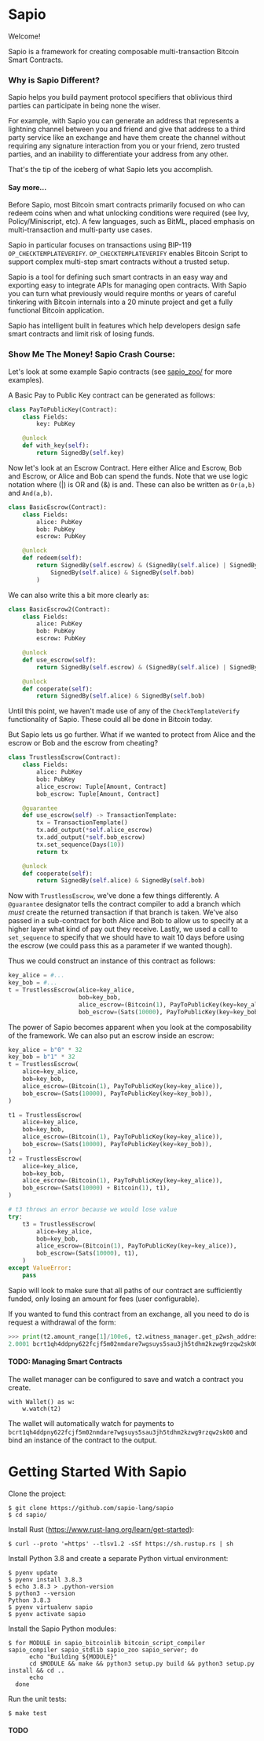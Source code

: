 # Sapio

Welcome!

Sapio is a framework for creating composable multi-transaction Bitcoin Smart Contracts.

### Why is Sapio Different?
Sapio helps you build payment protocol specifiers that oblivious third parties
can participate in being none the wiser.

For example, with Sapio you can generate an address that represents a lightning
channel between you and friend and give that address to a third party service
like an exchange and have them create the channel without requiring any
signature interaction from you or your friend, zero trusted parties, and an
inability to differentiate your address from any other.

That's the tip of the iceberg of what Sapio lets you accomplish.


#### Say more...
Before Sapio, most Bitcoin smart contracts primarily focused on who can redeem
coins when and what unlocking conditions were required (see Ivy,
Policy/Miniscript, etc). A few languages, such as BitML, placed emphasis on
multi-transaction and multi-party use cases.

Sapio in particular focuses on transactions using BIP-119
`OP_CHECKTEMPLATEVERIFY`. `OP_CHECKTEMPLATEVERIFY` enables Bitcoin Script to support
complex multi-step smart contracts without a trusted setup. 

Sapio is a tool for defining such smart contracts in an easy way and exporting
easy to integrate APIs for managing open contracts. With Sapio you can turn what
previously would require months or years of careful tinkering with Bitcoin
internals into a 20 minute project and get a fully functional Bitcoin
application.

Sapio has intelligent built in features which help developers design safe smart
contracts and limit risk of losing funds.

### Show Me The Money! Sapio Crash Course:
Let's look at some example Sapio contracts (see
[sapio_zoo/](https://github.com/JeremyRubin/sapio/tree/master/sapio_zoo/sapio_zoo) for more
examples).


A Basic Pay to Public Key contract can be generated as follows:

```python
class PayToPublicKey(Contract):
    class Fields:
        key: PubKey

    @unlock
    def with_key(self):
        return SignedBy(self.key)
```

Now let's look at an Escrow Contract. Here either Alice and Escrow, Bob and
Escrow, or Alice and Bob can spend the funds. Note that we use logic notation
where (|) is OR and (&) is and. These can also be written as `Or(a,b)` and
`And(a,b)`.

```python
class BasicEscrow(Contract):
    class Fields:
        alice: PubKey
        bob: PubKey
        escrow: PubKey

    @unlock
    def redeem(self):
        return SignedBy(self.escrow) & (SignedBy(self.alice) | SignedBy(self.bob)) | (
            SignedBy(self.alice) & SignedBy(self.bob)
        )
```

We can also write this a bit more clearly as:

```python
class BasicEscrow2(Contract):
    class Fields:
        alice: PubKey
        bob: PubKey
        escrow: PubKey

    @unlock
    def use_escrow(self):
        return SignedBy(self.escrow) & (SignedBy(self.alice) | SignedBy(self.bob))

    @unlock
    def cooperate(self):
        return SignedBy(self.alice) & SignedBy(self.bob)
```

Until this point, we haven't made use of any of the `CheckTemplateVerify`
functionality of Sapio. These could all be done in Bitcoin today.

But Sapio lets us go further. What if we wanted to protect from Alice and the
escrow or Bob and the escrow from cheating?


```python
class TrustlessEscrow(Contract):
    class Fields:
        alice: PubKey
        bob: PubKey
        alice_escrow: Tuple[Amount, Contract]
        bob_escrow: Tuple[Amount, Contract]

    @guarantee
    def use_escrow(self) -> TransactionTemplate:
        tx = TransactionTemplate()
        tx.add_output(*self.alice_escrow)
        tx.add_output(*self.bob_escrow)
        tx.set_sequence(Days(10))
        return tx

    @unlock
    def cooperate(self):
        return SignedBy(self.alice) & SignedBy(self.bob)
```


Now with `TrustlessEscrow`, we've done a few things differently. A `@guarantee`
designator tells the contract compiler to add a branch which *must* create the
returned transaction if that branch is taken. We've also passed in a
sub-contract for both Alice and Bob to allow us to specify at a higher layer
what kind of pay out they receive. Lastly, we used a call to `set_sequence` to
specify that we should have to wait 10 days before using the escrow (we could
pass this as a parameter if we wanted though).

Thus we could construct an instance of this contract as follows:

```python
key_alice = #...
key_bob = #...
t = TrustlessEscrow(alice=key_alice,
                    bob=key_bob,
                    alice_escrow=(Bitcoin(1), PayToPublicKey(key=key_alice)),
                    bob_escrow=(Sats(10000), PayToPublicKey(key=key_bob)))
```

The power of Sapio becomes apparent when you look at the composability of the
framework. We can also put an escrow inside an escrow:


```python
key_alice = b"0" * 32
key_bob = b"1" * 32
t = TrustlessEscrow(
    alice=key_alice,
    bob=key_bob,
    alice_escrow=(Bitcoin(1), PayToPublicKey(key=key_alice)),
    bob_escrow=(Sats(10000), PayToPublicKey(key=key_bob)),
)

t1 = TrustlessEscrow(
    alice=key_alice,
    bob=key_bob,
    alice_escrow=(Bitcoin(1), PayToPublicKey(key=key_alice)),
    bob_escrow=(Sats(10000), PayToPublicKey(key=key_bob)),
)
t2 = TrustlessEscrow(
    alice=key_alice,
    bob=key_bob,
    alice_escrow=(Bitcoin(1), PayToPublicKey(key=key_alice)),
    bob_escrow=(Sats(10000) + Bitcoin(1), t1),
)

# t3 throws an error because we would lose value
try:
    t3 = TrustlessEscrow(
        alice=key_alice,
        bob=key_bob,
        alice_escrow=(Bitcoin(1), PayToPublicKey(key=key_alice)),
        bob_escrow=(Sats(10000), t1),
    )
except ValueError:
    pass
```

Sapio will look to make sure that all paths of our contract are sufficiently
funded, only losing an amount for fees (user configurable).


If you wanted to fund this contract from an exchange, all you need to do is request a withdrawal of the form:

```python
>>> print(t2.amount_range[1]/100e6, t2.witness_manager.get_p2wsh_address())
2.0001 bcrt1qh4ddpny622fcjf5m02nmdare7wgsuys5sau3jh5tdhm2kzwg9rzqw2sk00
```

#### TODO: Managing Smart Contracts

The wallet manager can be configured to save and watch a contract you create.

```
with Wallet() as w:
    w.watch(t2)
```

The wallet will automatically watch for payments to
`bcrt1qh4ddpny622fcjf5m02nmdare7wgsuys5sau3jh5tdhm2kzwg9rzqw2sk00` and bind an
instance of the contract to the output.

# Getting Started With Sapio

Clone the project:

```
$ git clone https://github.com/sapio-lang/sapio
$ cd sapio/
```

Install Rust (https://www.rust-lang.org/learn/get-started):

```
$ curl --proto '=https' --tlsv1.2 -sSf https://sh.rustup.rs | sh
```

Install Python 3.8 and create a separate Python virtual environment:

```
$ pyenv update
$ pyenv install 3.8.3
$ echo 3.8.3 > .python-version
$ python3 --version
Python 3.8.3
$ pyenv virtualenv sapio
$ pyenv activate sapio
```

Install the Sapio Python modules:

```
$ for MODULE in sapio_bitcoinlib bitcoin_script_compiler sapio_compiler sapio_stdlib sapio_zoo sapio_server; do
      echo "Building ${MODULE}"
      cd $MODULE && make && python3 setup.py build && python3 setup.py install && cd ..
      echo
  done
```

Run the unit tests:

```
$ make test
```

#### TODO
